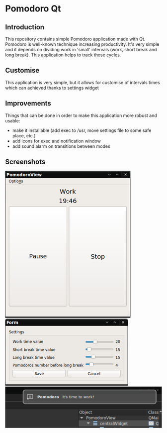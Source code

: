 # Pomodoro Qt 
## Introduction
This repository contains simple Pomodoro application made with Qt.
Pomodoro is well-known technique increasing productivity. It's very simple and it depends on dividing work in 'small'
intervals (work, short break and long break). This application helps to track those cycles.

## Customise 
This application is very simple, but it allows for customise of intervals times which can achieved thanks to settings widget

## Improvements
Things that can be done in order to make this application more robust and usable:
* make it installable (add exec to /usr, move settings file to some safe place, etc.)
* add icons for exec and notification window
* add sound alarm on transitions between modes

## Screenshots
![pomodoro1](screenshots/pomodoro_screenshot1.png?raw=true)
![pomodoro2](screenshots/pomodoro_screenshot2.png?raw=true)
![pomodoro3](screenshots/pomodoro_screenshot3.png?raw=true)
